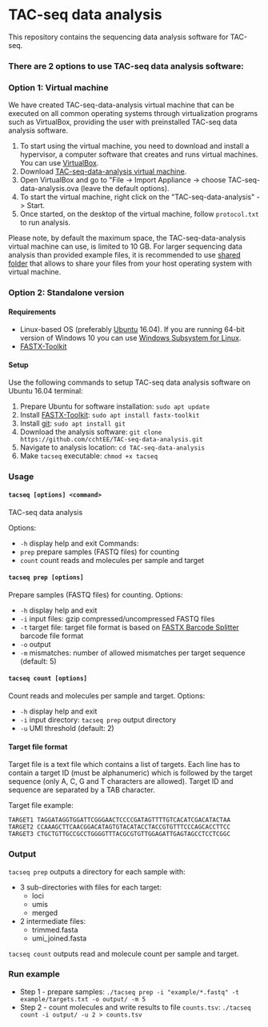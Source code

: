# TAC-seq data analysis
This repository contains the sequencing data analysis software for TAC-seq.

### There are 2 options to use TAC-seq data analysis software:

### Option 1: Virtual machine
We have created TAC-seq-data-analysis virtual machine that can be executed on all common operating systems through virtualization programs such as VirtualBox, providing the user with preinstalled TAC-seq data analysis software.

1. To start using the virtual machine, you need to download and install a hypervisor, a computer software that creates and runs virtual machines. You can use [VirtualBox](https://www.virtualbox.org/wiki/Downloads).
2. Download [TAC-seq-data-analysis virtual machine](https://www.dropbox.com/s/867beq9m2q9v6eq/TAC-seq-data-analysis.ova?dl=0).
3. Open VirtualBox and go to "File -> Import Appliance -> choose TAC-seq-data-analysis.ova (leave the default options).
4. To start the virtual machine, right click on the "TAC-seq-data-analysis" -> Start.
5. Once started, on the desktop of the virtual machine, follow `protocol.txt` to run analysis.

Please note, by default the maximum space, the TAC-seq-data-analysis virtual machine can use, is limited to 10 GB. For larger sequencing data analysis than provided example files, it is recommended to use [shared folder](https://www.howtogeek.com/189974/how-to-share-your-computers-files-with-a-virtual-machine/) that allows to share your files from your host operating system with virtual machine. 

### Option 2: Standalone version
#### Requirements
* Linux-based OS (preferably [Ubuntu](https://www.ubuntu.com/desktop) 16.04). If you are running 64-bit version of Windows 10 you can use [Windows Subsystem for Linux](https://docs.microsoft.com/en-us/windows/wsl/install-win10). 
* [FASTX-Toolkit](https://github.com/agordon/fastx_toolkit)

#### Setup
Use the following commands to setup TAC-seq data analysis software on Ubuntu 16.04 terminal:
1. Prepare Ubuntu for software installation: `sudo apt update`
2. Install [FASTX-Toolkit](http://hannonlab.cshl.edu/fastx_toolkit/index.html): `sudo apt install fastx-toolkit`
3. Install [git](https://git-scm.com/): `sudo apt install git`
4. Download the analysis software: `git clone https://github.com/cchtEE/TAC-seq-data-analysis.git`
5. Navigate to analysis location: `cd TAC-seq-data-analysis`
6. Make `tacseq` executable: `chmod +x tacseq`

### Usage
#### `tacseq [options] <command>`
TAC-seq data analysis

Options:
* `-h` display help and exit
Commands:
* `prep` prepare samples (FASTQ files) for counting
* `count` count reads and molecules per sample and target

#### `tacseq prep [options]`
Prepare samples (FASTQ files) for counting.
Options:
* `-h` display help and exit
* `-i` input files: gzip compressed/uncompressed FASTQ files
* `-t` target file: target file format is based on [FASTX Barcode Splitter](http://hannonlab.cshl.edu/fastx_toolkit/commandline.html#fastx_barcode_splitter_usage) barcode file format
* `-o` output
* `-m` mismatches: number of allowed mismatches per target sequence (default: 5)

#### `tacseq count [options]`
Count reads and molecules per sample and target.
Options:
* `-h` display help and exit
* `-i` input directory: `tacseq prep` output directory
* `-u` UMI threshold (default: 2)

#### Target file format
Target file is a text file which contains a list of targets. Each line has to contain a target ID (must be alphanumeric) which is followed by the target sequence (only A, C, G and T characters are allowed). Target ID and sequence are separated by a TAB character.

Target file example:

    TARGET1 TAGGATAGGTGGATTCGGGAACTCCCCGATAGTTTTGTCACATCGACATACTAA
    TARGET2 CCAAAGCTTCAACGGACATAGTGTACATACCTACCGTGTTTCCCAGCACCTTCC
    TARGET3 CTGCTGTTGCCGCCTGGGGTTTACGCGTGTTGGAGATTGAGTAGCCTCCTCGGC

### Output
`tacseq prep` outputs a directory for each sample with:
* 3 sub-directories with files for each target:
	* loci
	* umis
	* merged
* 2 intermediate files:
	* trimmed.fasta
	* umi_joined.fasta

`tacseq count` outputs read and molecule count per sample and target.

### Run example
* Step 1 - prepare samples:
`./tacseq prep -i "example/*.fastq" -t example/targets.txt -o output/ -m 5`
* Step 2 - count molecules and write results to file `counts.tsv`:
`./tacseq count -i output/ -u 2 > counts.tsv`
